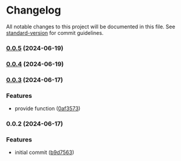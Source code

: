 # Changelog

All notable changes to this project will be documented in this file. See [standard-version](https://github.com/conventional-changelog/standard-version) for commit guidelines.

### [0.0.5](https://github.com/CursosAlbertoBasalo/mst-ws-srv/compare/v0.0.4...v0.0.5) (2024-06-19)

### [0.0.4](https://github.com/CursosAlbertoBasalo/mst-ws-srv/compare/v0.0.3...v0.0.4) (2024-06-19)

### [0.0.3](https://github.com/CursosAlbertoBasalo/mst-ws-srv/compare/v0.0.2...v0.0.3) (2024-06-17)


### Features

* provide function ([0af3573](https://github.com/CursosAlbertoBasalo/mst-ws-srv/commit/0af3573f5c3f07b357d0fe76fc52bed6d17c3605))

### 0.0.2 (2024-06-17)


### Features

* initial commit ([b9d7563](https://github.com/CursosAlbertoBasalo/mst-ws-srv/commit/b9d7563bac2f1414ab0e7c58a4b7fa812f7400bf))
